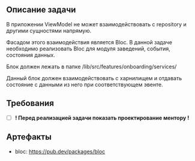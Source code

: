 ## Описание задачи

В приложении ViewModel не может взаимодействовать с repository и другими сущностями напрямую.

Фасадом этого взаимодействия является Bloc.
В данной задаче необходимо реализовать Bloc для модуля заведений, события, состояния данных.

Блок должен лежать в папке /lib/src/features/onboarding/services/

Данный блок должен взаимодействовать с харнилищем и отдавать состояние с данными из него при соответствующем эвенте.


## Требования

* [ ] **! Перед реализацией задачи показать проектирование ментору !**


## Артефакты

- bloc: https://pub.dev/packages/bloc

 